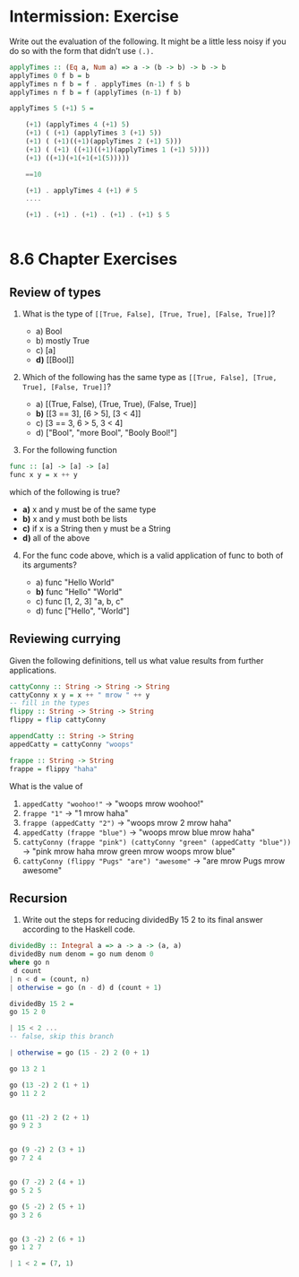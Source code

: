 # Intermission: Exercise

Write out the evaluation of the following. It might be a little less
noisy if you do so with the form that didn’t use `(.).`

```haskell
applyTimes :: (Eq a, Num a) => a -> (b -> b) -> b -> b
applyTimes 0 f b = b
applyTimes n f b = f . applyTimes (n-1) f $ b
applyTimes n f b = f (applyTimes (n-1) f b)

```

```haskell
applyTimes 5 (+1) 5 = 

    (+1) (applyTimes 4 (+1) 5)
    (+1) ( (+1) (applyTimes 3 (+1) 5))
    (+1) ( (+1)((+1)(applyTimes 2 (+1) 5)))    
    (+1) ( (+1) ((+1)((+1)(applyTimes 1 (+1) 5))))
    (+1) ((+1)(+1(+1(+1(5)))))

    ==10

    (+1) . applyTimes 4 (+1) # 5
    ....

    (+1) . (+1) . (+1) . (+1) . (+1) $ 5
    

```

# 8.6 Chapter Exercises

## Review of types

1. What is the type of `[[True, False], [True, True], [False, True]]`?
   * a) Bool
   * b) mostly True
   * c) [a]
   * **d)** [[Bool]]

2. Which of the following has the same type as `[[True, False], [True, True], [False, True]]`?
   * a) [(True, False), (True, True), (False, True)]
   * **b)** [[3 == 3], [6 > 5], [3 < 4]]
   * c) [3 == 3, 6 > 5, 3 < 4] 
   * d) ["Bool", "more Bool", "Booly Bool!"]
3. For the following function

```haskell
func :: [a] -> [a] -> [a]
func x y = x ++ y
```

which of the following is true?

   * **a)** x and y must be of the same type
   * **b)** x and y must both be lists
   * **c)** if x is a String then y must be a String
   * **d)** all of the above

4. For the func code above, which is a valid application of func to
both of its arguments?

   * a) func "Hello World"
   * **b)** func "Hello" "World"
   * c) func [1, 2, 3] "a, b, c"
   * d) func ["Hello", "World"]

## Reviewing currying

Given the following definitions, tell us what value results from further
applications.

```haskell
cattyConny :: String -> String -> String
cattyConny x y = x ++ " mrow " ++ y
-- fill in the types
flippy :: String -> String -> String
flippy = flip cattyConny

appendCatty :: String -> String
appedCatty = cattyConny "woops"

frappe :: String -> String
frappe = flippy "haha"
```

What is the value of
1. `appedCatty "woohoo!"` -> "woops mrow woohoo!"
2. `frappe "1"`           -> "1 mrow haha"
3. `frappe (appedCatty "2")` -> "woops mrow 2 mrow haha"
4. `appedCatty (frappe "blue")` -> "woops mrow  blue mrow haha"
5. `cattyConny (frappe "pink") (cattyConny "green" (appedCatty "blue"))` -> "pink mrow haha mrow green mrow woops mrow blue"
6. `cattyConny (flippy "Pugs" "are") "awesome"` -> "are mrow Pugs mrow awesome"


## Recursion

1. Write out the steps for reducing dividedBy 15 2 to its final answer
according to the Haskell code.

```haskell
dividedBy :: Integral a => a -> a -> (a, a)
dividedBy num denom = go num denom 0
where go n
 d count
| n < d = (count, n)
| otherwise = go (n - d) d (count + 1)

dividedBy 15 2 =
go 15 2 0

| 15 < 2 ...
-- false, skip this branch

| otherwise = go (15 - 2) 2 (0 + 1)

go 13 2 1

go (13 -2) 2 (1 + 1)
go 11 2 2


go (11 -2) 2 (2 + 1)
go 9 2 3


go (9 -2) 2 (3 + 1)
go 7 2 4


go (7 -2) 2 (4 + 1)
go 5 2 5

go (5 -2) 2 (5 + 1)
go 3 2 6


go (3 -2) 2 (6 + 1)
go 1 2 7

| 1 < 2 = (7, 1)











```







   







